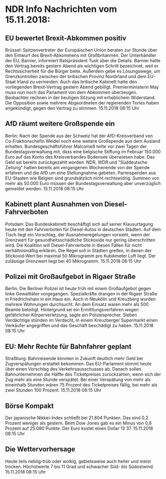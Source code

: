 # NDR Info Nachrichten vom 15.11.2018:


## EU bewertet Brexit-Abkommen positiv
Brüssel:		Spitzenvertreter der Europäischen Union beraten zur Stunde über den Entwurf des Brexit-Abkommens mit Großbritannien. Der Unterhändler der EU, Barnier, informiert Ratspräsident Tusk über die Details. Barnier hatte den Vertrag bereits gestern Abend als wichtigen Schritt bezeichnet, weil er Rechtssicherheit für die Bürger biete. Außerdem gebe es Lösungswege, um Grenzkontrollen zwischen der britischen Provinz Nordirland und dem EU-Staat Irland zu vermeiden. Auch das britische Kabinett hatte den vorliegenden Brexit-Vertrag gestern Abend gebilligt. Premierministerin May muss nun noch das Parlament von dem Abkommen überzeugen. Beobachter rechnen in der heutigen Sitzung mit erheblichem Widerstand. Die Opposition sowie mehrere Abgeordneten der regierenden Tories haben angekündigt, gegen den Vertrag zu stimmen. 15.11.2018 08:15 Uhr 

## AfD räumt weitere Großspende ein
Berlin: Nach der Spende aus der Schweiz hat der AfD-Kreisverband von Co-Fraktionschefin Weidel noch eine weitere Großspende aus dem Ausland erhalten. Bundesgeschäftsführer Malcomeß teilte vor zwei Tagen der Bundestagsverwaltung mit, dass eine belgische Stiftung im Februar 150.000 Euro auf das Konto des Kreisverbandes Bodensee überwiesen habe. Das Geld sei bereits zurückgezahlt worden. NDR, WDR und "Süddeutsche Zeitung" hatten bereits am vergangenen Wochenende von der Spende erfahren und die AfD um eine Stellungnahme gebeten. Parteispenden aus EU-Staaten wie Belgien sind grundsätzlich nicht rechtswidrig. Summen von mehr als 50.000 Euro müssen der Bundestagsverwaltung aber unverzüglich gemeldet werden. 15.11.2018 08:15 Uhr 

## Kabinett plant Ausnahmen von Diesel-Fahrverboten
Potsdam: Das Bundeskabinett beschäftigt sich auf seiner Klausurtagung heute mit den Fahrverboten für Diesel-Autos in deutschen Städten. Auf dem Tisch liegt ein Vorschlag, der Ausnahmeregelungen vorsieht, wenn der Grenzwert für gesundheitsschädliche Stickoxide nur gering überschritten wird. Die Koalition will Diesel-Fahrverbote in diesen Fällen für nicht verhältnismäßig erklären. Die Regel soll in Städten greifen, in denen der Stickoxid-Wert bei maximal 50 Mikrogramm pro Kubikmeter Luft liegt. Der zulässige Grenzwert liegt bei 40 Mikrogramm. 15.11.2018 08:15 Uhr 

## Polizei mit Großaufgebot in Rigaer Straße
Berlin: Die Berliner Polizei ist heute früh mit einem Großaufgebot gegen linke Gewalttäter vorgegangen. Spezialkräfte drangen in der Rigaer Straße in Friedrichshain in ein Haus ein. Auch in Neukölln und Kreuzberg wurden mehrere Wohnungen durchsucht. An dem Einsatz waren mehr als 500 Beamte beteiligt. Hintergrund sei ein Ermittlungsverfahren wegen gefährlicher Körperverletzung, sagte ein Polizeisprecher. Sieben Verdächtige stünden im Verdacht, in einem Kreuzberger Supermarkt einen Verkäufer angegriffen und das Geschäft beschädigt zu haben. 15.11.2018 08:15 Uhr 

## EU: Mehr Rechte für Bahnfahrer geplant
Straßburg: Bahnreisende könnten in Zukunft deutlich mehr Geld bei Zugverspätungen erstattet bekommen. Das EU-Parlament stimmt heute über einen Vorschlag des Verkehrsausschusses ab. Danach sollen Bahnunternehmen die Hälfte des Ticketpreises zurückzahlen, wenn sich der Zug mehr als eine Stunde verspätet. Bei einer Verspätung von mehr als eineinhalb Stunden wären 75 Prozent des Ticketpreises fällig, bei mehr als zwei Stunden 100 Prozent. 15.11.2018 08:15 Uhr 

## Börse Kompakt
Der japanische Nikkei-Index schließt bei 21.804 Punkten. Das sind 0,2 Prozent weniger als gestern. Beim Dow Jones gab es ein Minus von 0,8 Prozent auf 25.080 Punkte. Der Euro kostet einen Dollar 13 37. 15.11.2018 08:15 Uhr 

## Die Wettervorhersage
Heute teils neblig-trüb oder wolkig, gebietsweise auch heiter und meist trocken. Höchstwerte 7 bis 11 Grad und schwacher Süd- bis Südostwind. 15.11.2018 08:15 Uhr 

